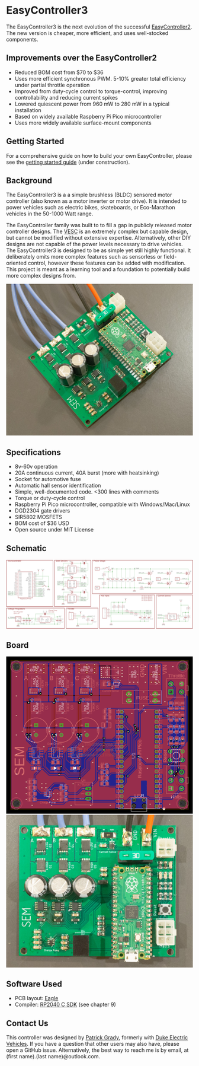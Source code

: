 # EasyController3

The EasyController3 is the next evolution of the successful [EasyController2](https://github.com/pgrady3/EasyController2). The new version is cheaper, more efficient, and uses well-stocked components.

## Improvements over the EasyController2

* Reduced BOM cost from $70 to $36
* Uses more efficient synchronous PWM. 5-10% greater total efficiency under partial throttle operation
* Improved from duty-cycle control to torque-control, improving controllability and reducing current spikes
* Lowered quiescent power from 960 mW to 280 mW in a typical installation
* Based on widely available Raspberry Pi Pico microcontroller
* Uses more widely available surface-mount components

## Getting Started

For a comprehensive guide on how to build your own EasyController, please see the [getting started guide](/docs/getting-started.md) (under construction).

## Background

The EasyController3 is a a simple brushless (BLDC) sensored motor controller (also known as a motor inverter or motor drive). It is intended to power vehicles such as electric bikes, skateboards, or Eco-Marathon vehicles in the 50-1000 Watt range.

The EasyController family was built to to fill a gap in publicly released motor controller designs. The [VESC](https://vesc-project.com/) is an extremely complex but capable design, but cannot be modified without extensive expertise. Alternatively, other DIY designs are not capable of the power levels necessary to drive vehicles. The EasyController3 is designed to be as simple yet still highly functional. It deliberately omits more complex features such as sensorless or field-oriented control, however these features can be added with modification. This project is meant as a learning tool and a foundation to potentially build more complex designs from.

![Assembled Controller](/docs/side.jpg)

## Specifications
* 8v-60v operation
* 20A continuous current, 40A burst (more with heatsinking)
* Socket for automotive fuse
* Automatic hall sensor identification
* Simple, well-documented code. <300 lines with comments
* Torque or duty-cycle control
* Raspberry Pi Pico microcontroller, compatible with Windows/Mac/Linux
* DGD2304 gate drivers
* SIR5802 MOSFETS
* BOM cost of $36 USD
* Open source under MIT License

## Schematic

![Schematic](/docs/schematic.png)

## Board

![Board](/docs/board.png) ![Board](/docs/top.jpg)

## Software Used

* PCB layout: [Eagle](https://www.autodesk.com/products/eagle/free-download)
* Compiler: [RP2040 C SDK](https://datasheets.raspberrypi.com/pico/getting-started-with-pico.pdf) (see chapter 9)

## Contact Us

This controller was designed by [Patrick Grady](https://www.pgrady.net/), formerly with [Duke Electric Vehicles](https://www.duke-ev.org/). If you have a question that other users may also have, please open a GitHub issue. Alternatively, the best way to reach me is by email, at (first name).(last name)@outlook.com.